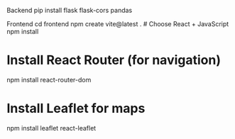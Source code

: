 Backend
pip install flask flask-cors pandas

Frontend
cd frontend
npm create vite@latest .   # Choose React + JavaScript
npm install

# Install React Router (for navigation)
npm install react-router-dom

# Install Leaflet for maps
npm install leaflet react-leaflet
